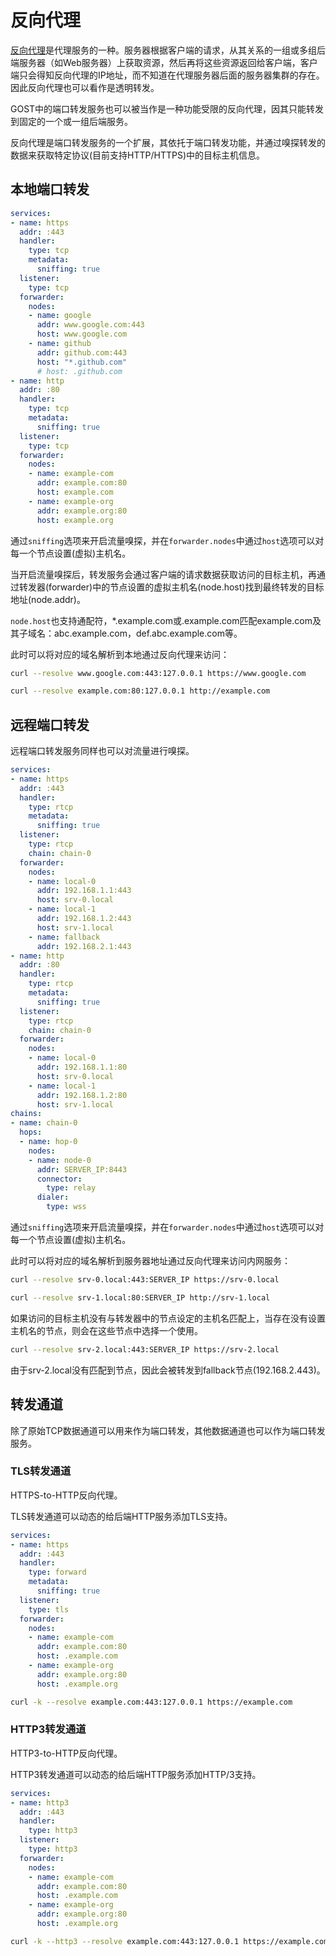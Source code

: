 # 反向代理

[反向代理](https://zh.wikipedia.org/wiki/%E5%8F%8D%E5%90%91%E4%BB%A3%E7%90%86)是代理服务的一种。服务器根据客户端的请求，从其关系的一组或多组后端服务器（如Web服务器）上获取资源，然后再将这些资源返回给客户端，客户端只会得知反向代理的IP地址，而不知道在代理服务器后面的服务器集群的存在。因此反向代理也可以看作是透明转发。

GOST中的端口转发服务也可以被当作是一种功能受限的反向代理，因其只能转发到固定的一个或一组后端服务。

反向代理是端口转发服务的一个扩展，其依托于端口转发功能，并通过嗅探转发的数据来获取特定协议(目前支持HTTP/HTTPS)中的目标主机信息。

## 本地端口转发

```yaml hl_lines="7 14 17"
services:
- name: https
  addr: :443
  handler:
    type: tcp
    metadata:
      sniffing: true
  listener:
    type: tcp
  forwarder:
    nodes:
    - name: google
      addr: www.google.com:443
      host: www.google.com
    - name: github
      addr: github.com:443
      host: "*.github.com"
      # host: .github.com
- name: http
  addr: :80
  handler:
    type: tcp
    metadata:
      sniffing: true
  listener:
    type: tcp
  forwarder:
    nodes:
    - name: example-com
      addr: example.com:80
      host: example.com
    - name: example-org
      addr: example.org:80
      host: example.org
```

通过`sniffing`选项来开启流量嗅探，并在`forwarder.nodes`中通过`host`选项可以对每一个节点设置(虚拟)主机名。

当开启流量嗅探后，转发服务会通过客户端的请求数据获取访问的目标主机，再通过转发器(forwarder)中的节点设置的虚拟主机名(node.host)找到最终转发的目标地址(node.addr)。

`node.host`也支持通配符，*.example.com或.example.com匹配example.com及其子域名：abc.example.com，def.abc.example.com等。

此时可以将对应的域名解析到本地通过反向代理来访问：

```bash
curl --resolve www.google.com:443:127.0.0.1 https://www.google.com
```

```bash
curl --resolve example.com:80:127.0.0.1 http://example.com
```

## 远程端口转发

远程端口转发服务同样也可以对流量进行嗅探。

```yaml hl_lines="7 15 18"
services:
- name: https
  addr: :443
  handler:
    type: rtcp
    metadata:
      sniffing: true
  listener:
    type: rtcp
	chain: chain-0
  forwarder:
    nodes:
    - name: local-0
      addr: 192.168.1.1:443
      host: srv-0.local
    - name: local-1
      addr: 192.168.1.2:443
      host: srv-1.local
	- name: fallback
	  addr: 192.168.2.1:443
- name: http
  addr: :80
  handler:
    type: rtcp
    metadata:
      sniffing: true
  listener:
    type: rtcp
	chain: chain-0
  forwarder:
    nodes:
    - name: local-0
      addr: 192.168.1.1:80
      host: srv-0.local
    - name: local-1
      addr: 192.168.1.2:80
      host: srv-1.local
chains:
- name: chain-0
  hops:
  - name: hop-0
    nodes:
    - name: node-0
      addr: SERVER_IP:8443 
      connector:
        type: relay
      dialer:
        type: wss
```

通过`sniffing`选项来开启流量嗅探，并在`forwarder.nodes`中通过`host`选项可以对每一个节点设置(虚拟)主机名。

此时可以将对应的域名解析到服务器地址通过反向代理来访问内网服务：

```bash
curl --resolve srv-0.local:443:SERVER_IP https://srv-0.local
```

```bash
curl --resolve srv-1.local:80:SERVER_IP http://srv-1.local
```

如果访问的目标主机没有与转发器中的节点设定的主机名匹配上，当存在没有设置主机名的节点，则会在这些节点中选择一个使用。


```bash
curl --resolve srv-2.local:443:SERVER_IP https://srv-2.local
```

由于srv-2.local没有匹配到节点，因此会被转发到fallback节点(192.168.2.443)。

## 转发通道

除了原始TCP数据通道可以用来作为端口转发，其他数据通道也可以作为端口转发服务。

### TLS转发通道

HTTPS-to-HTTP反向代理。

TLS转发通道可以动态的给后端HTTP服务添加TLS支持。

```yaml
services:
- name: https
  addr: :443
  handler:
    type: forward
    metadata:
      sniffing: true
  listener:
    type: tls
  forwarder:
    nodes:
    - name: example-com
      addr: example.com:80
      host: .example.com
    - name: example-org
      addr: example.org:80
      host: .example.org
```

```bash
curl -k --resolve example.com:443:127.0.0.1 https://example.com
```

### HTTP3转发通道

HTTP3-to-HTTP反向代理。

HTTP3转发通道可以动态的给后端HTTP服务添加HTTP/3支持。

```yaml
services:
- name: http3
  addr: :443
  handler:
    type: http3
  listener:
    type: http3
  forwarder:
    nodes:
    - name: example-com
      addr: example.com:80
      host: .example.com
    - name: example-org
      addr: example.org:80
      host: .example.org
```

```bash
curl -k --http3 --resolve example.com:443:127.0.0.1 https://example.com
```